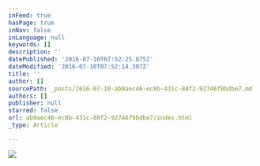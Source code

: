 ```yaml
---
inFeed: true
hasPage: true
inNav: false
inLanguage: null
keywords: []
description: ''
datePublished: '2016-07-10T07:52:25.875Z'
dateModified: '2016-07-10T07:52:14.387Z'
title: ''
author: []
sourcePath: _posts/2016-07-10-ab9aec46-ec8b-431c-88f2-92746f9bdbe7.md
authors: []
publisher: null
starred: false
url: ab9aec46-ec8b-431c-88f2-92746f9bdbe7/index.html
_type: Article

---
```

![](https://the-grid-user-content.s3-us-west-2.amazonaws.com/cdf5d452-15c5-4199-903d-79809c003da6.jpg)